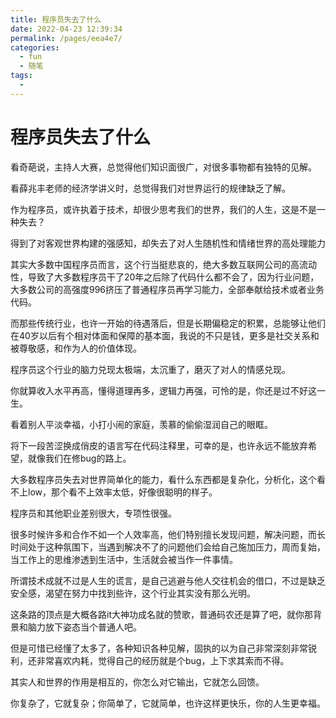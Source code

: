 ```yaml
---
title: 程序员失去了什么
date: 2022-04-23 12:39:34
permalink: /pages/eea4e7/
categories:
  - fun
  - 随笔
tags:
  - 
---
```

# 程序员失去了什么

看奇葩说，主持人大赛，总觉得他们知识面很广，对很多事物都有独特的见解。

看薛兆丰老师的经济学讲义时，总觉得我们对世界运行的规律缺乏了解。

作为程序员，或许执着于技术，却很少思考我们的世界，我们的人生，这是不是一种失去？

得到了对客观世界构建的强感知，却失去了对人生随机性和情绪世界的高处理能力



其实大多数中国程序员而言，这个行当挺悲哀的，绝大多数互联网公司的高流动性，导致了大多数程序员干了20年之后除了代码什么都不会了，因为行业问题，大多数公司的高强度996挤压了普通程序员再学习能力，全部奉献给技术或者业务代码。



而那些传统行业，也许一开始的待遇落后，但是长期偏稳定的积累，总能够让他们在40岁以后有个相对体面和保障的基本面，我说的不只是钱，更多是社交关系和被尊敬感，和作为人的价值体现。



程序员这个行业的脑力兑现太极端，太沉重了，磨灭了对人的情感兑现。

你就算收入水平再高，懂得道理再多，逻辑力再强，可怜的是，你还是过不好这一生。

看着别人平淡幸福，小打小闹的家庭，羡慕的偷偷湿润自己的眼眶。

将下一段苦涩换成俏皮的语言写在代码注释里，可幸的是，也许永远不能放弃希望，就像我们在修bug的路上。



大多数程序员失去对世界简单化的能力，看什么东西都是复杂化，分析化，这个看不上low，那个看不上效率太低，好像很聪明的样子。

程序员和其他职业差别很大，专项性很强。

很多时候许多和合作不如一个人效率高，他们特别擅长发现问题，解决问题，而长时间处于这种氛围下，当遇到解决不了的问题他们会给自己施加压力，周而复始，当工作上的思维渗透到生活中，生活就会被当作一件事情。

所谓技术成就不过是人生的谎言，是自己逃避与他人交往机会的借口，不过是缺乏安全感，渴望在努力中找到些许，这个行业其实没有那么光明。

这条路的顶点是大概各路it大神功成名就的赞歌，普通码农还是算了吧，就你那背景和脑力放下姿态当个普通人吧。

但是可惜已经懂了太多了，各种知识各种见解，固执的以为自己非常深刻非常锐利，还非常喜欢内耗，觉得自己的经历就是个bug，上下求其索而不得。

其实人和世界的作用是相互的，你怎么对它输出，它就怎么回馈。

你复杂了，它就复杂；你简单了，它就简单，也许这样更快乐，你的人生更幸福。







